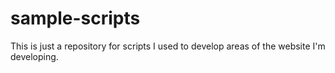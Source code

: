 # sample-scripts

This is just a repository for scripts I used to develop areas of the website I'm developing.

